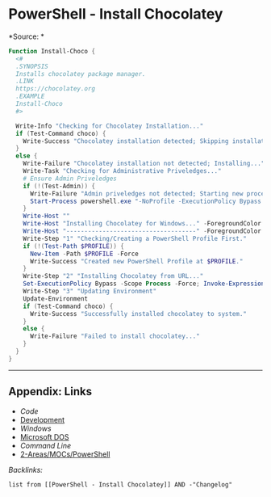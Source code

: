 # PowerShell - Install Chocolatey

\*Source: *

````powershell
Function Install-Choco {
  <#
  .SYNOPSIS
  Installs chocolatey package manager.
  .LINK
  https://chocolatey.org
  .EXAMPLE
  Install-Choco
  #>

  Write-Info "Checking for Chocolatey Installation..."
  if (Test-Command choco) {
    Write-Success "Chocolatey installation detected; Skipping installation..."
  }
  else {
    Write-Failure "Chocolatey installation not detected; Installing..."
    Write-Task "Checking for Administrative Priveledges..."
    # Ensure Admin Priveledges
    if (!(Test-Admin)) {
      Write-Failure "Admin priveledges not detected; Starting new process/shell as admin to install chocolatey..."
      Start-Process powershell.exe "-NoProfile -ExecutionPolicy Bypass -File `"$PSCommandPath`"" -Verb RunAs; exit
    }
    Write-Host ""
    Write-Host "Installing Chocolatey for Windows..." -ForegroundColor Green
    Write-Host "------------------------------------" -ForegroundColor Green
    Write-Step "1" "Checking/Creating a PowerShell Profile First."
    if (!(Test-Path $PROFILE)) {
      New-Item -Path $PROFILE -Force
      Write-Success "Created new PowerShell Profile at $PROFILE."
    }
    Write-Step "2" "Installing Chocolatey from URL..."
    Set-ExecutionPolicy Bypass -Scope Process -Force; Invoke-Expression ((New-Object System.Net.WebClient).DownloadString('https://chocolatey.org/install.ps1'))
    Write-Step "3" "Updating Environment"
    Update-Environment
    if (Test-Command choco) {
      Write-Success "Successfully installed chocolatey to system."
    }
    else {
      Write-Failure "Failed to install chocolatey..."
    }
  }
}
````

---

## Appendix: Links

* *Code*
* [Development](../../../MOCs/Development.md)
* *Windows*
* [Microsoft DOS](../../../../3-Resources/Tools/Developer%20Tools/Shell/Microsoft%20DOS.md)
* *Command Line*
* [2-Areas/MOCs/PowerShell](../../../MOCs/PowerShell.md)

*Backlinks:*

````dataview
list from [[PowerShell - Install Chocolatey]] AND -"Changelog"
````
